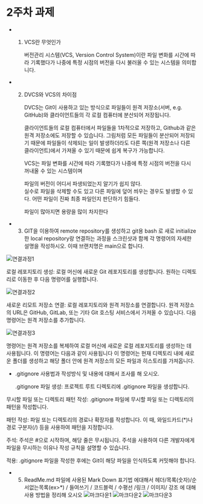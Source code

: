 # 2주차 과제
* 1. VCS란 무엇인가

     버전관리 시스템(VCS, Version Control System)이란 파일 변화를 시간에 따라 기록했다가 나중에 특정 시점의 버전을 다시 불러올 수 있는 시스템을 의미합니다.

* 2. DVCS와 VCS의 차이점

     DVCS는 Git이 사용하고 있는 방식으로 파일들이 원격 저장소(서버, e.g. GitHub)와 클라이언트들의 각 로컬 컴퓨터에 분산되어 저장됩니다.

     클라이언트들의 로컬 컴퓨터에서 파일들을 1차적으로 저장하고, Github과 같은 원격 저장소에도 저장할 수 있습니다. 그림처럼 모든 파일들이 분산되어 저장되기 때문에 파일들이 삭제되는 일이 발생하더라도 다른 쪽(원격 저장소나 다른 클라이언트)에서 가져올 수 있기 때문에 쉽게 복구가 가능합니다.


     VCS는 파일 변화를 시간에 따라 기록했다가 나중에 특정 시점의 버전을 다시 꺼내올 수 있는 시스템이며
 
     파일의 버전이 어디서 파생되었는지 알기가 쉽지 않다.     
     실수로 파일을 삭제할 수도 있고 다른 파일에 덮어 씌우는 경우도 발생할 수 있다.
     어떤 파일이 진짜 최종 파일인지 판단하기 힘들다.

     파일이 많아지면 용량을 많이 차지한다

* 3. GIT을 이용하여 remote repository를 생성하고 git용 bash 로 새로 initialize한 local repository랑 연결하는 과정을 스크린샷과 함께 각 명령어의 자세한 설명을 작성하시오. 이때 브랜치명은 main으로 합니다.

![연결과정1](https://github.com/yuh2327015/programig-patern/assets/127164406/a417a50a-2a37-4247-85ff-87258f95178b)
    
로컬 레포지토리 생성: 로컬 머신에 새로운 Git 레포지토리를 생성합니다. 원하는 디렉토리로 이동한 후 다음 명령어를 실행합니다.    

![연결과정2](https://github.com/yuh2327015/programig-patern/assets/127164406/b05f86c0-e969-417e-926e-3624f9dd91d8)

새로운 리모트 저장소 연결: 로컬 레포지토리와 원격 저장소를 연결합니다. 원격 저장소의 URL은 GitHub, GitLab, 또는 기타 Git 호스팅 서비스에서 가져올 수 있습니다. 다음 명령어는 원격 저장소를 추가합니다.

![연결과정3](https://github.com/yuh2327015/programig-patern/assets/127164406/950f65da-2811-4f2c-ad1b-1f037f83e2cb)

명령어는 원격 저장소를 복제하여 로컬 머신에 새로운 로컬 레포지토리를 생성하는 데 사용됩니다. 이 명령어는 다음과 같이 사용됩니다
이 명령어는 현재 디렉토리 내에 새로운 폴더를 생성하고 해당 폴더 안에 원격 저장소의 모든 파일과 히스토리를 가져옵니다.

   
     
* .gitignore 사용법과 작성방식 및 내용에 대해서 조사를 해 오시오.


  .gitignore 파일 생성: 프로젝트 루트 디렉토리에 .gitignore 파일을 생성합니다.

무시할 파일 또는 디렉토리 패턴 작성: .gitignore 파일에 무시할 파일 또는 디렉토리의 패턴을 작성합니다.

패턴 작성: 파일 또는 디렉토리의 경로나 확장자를 작성합니다. 이 때, 와일드카드(*)나 경로 구분자(/) 등을 사용하여 패턴을 지정합니다.

주석: 주석은 #으로 시작하며, 해당 줄은 무시됩니다. 주석을 사용하여 다른 개발자에게 파일을 무시하는 이유나 작성 규칙을 설명할 수 있습니다.

적용: .gitignore 파일을 작성한 후에는 Git이 해당 파일을 인식하도록 커밋해야 합니다.

* 5. ReadMe.md 파일에 사용된 Mark Down 표기법 에대해서 헤더/목록(숫자)/순서없는목록(ex>*) / 들여쓰기 / 코드블럭 / 수평선 /링크 / 이미지/ 강조 
에 대해 사용 방법을 정리해 오시오
![마크다운1](https://github.com/yuh2327015/programig-patern/assets/127164406/7dd2ca93-5e2a-4164-9fa2-fe6e5c68a367)
![마크다운2](https://github.com/yuh2327015/programig-patern/assets/127164406/4c628bf3-5ca3-4564-8605-639ebeaefbe9)
![마크다운3](https://github.com/yuh2327015/programig-patern/assets/127164406/7f20b190-7eb9-4fa5-8c09-4ae8686deb97)


